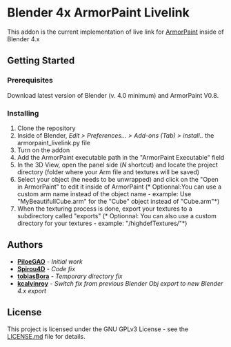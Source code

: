 # Blender 4x ArmorPaint Livelink

This addon is the current implementation of live link for [ArmorPaint](http://www.armorpaint.org) inside of Blender 4.x

## Getting Started

### Prerequisites

Download latest version of Blender (v. 4.0 minimum) and ArmorPaint V0.8.

### Installing

1. Clone the repository  
2. Inside of Blender, *Edit > Preferences... > Add-ons (Tab) > install..* the armorpaint_livelink.py file  
3. Turn on the addon  
4. Add the ArmorPaint executable path in the "ArmorPaint Executable" field  
5. In the 3D View, open the panel side (*N* shortcut) and locate the project directory  (folder where your Arm file and textures will be saved)  
6. Select your object  (he needs to be unwrapped) and click on the "Open in ArmorPaint" to edit it inside of ArmorPaint  (* Optionnal:You can use a custom arm name instead of the object name - example: Use "MyBeautifullCube.arm" for the "Cube" object instead of "Cube.arm"*)  
7. When the texturing process is done, export your textures to a subdirectory called "exports" (* Optionnal: You can also use a custom directory for your textures - example: "/highdefTextures/"*)

## Authors

* **[PiloeGAO](https://github.com/PiloeGAO)** - *Initial work*
* **[Spirou4D](https://github.com/Spirou4D)** - *Code fix*
* **[tobiasBora](https://github.com/tobiasBora)** - *Temporary directory fix*
* **[kcalvinroy](https://github.com/kcalvinroy)** - *Switch fix from previous Blender Obj export to new Blender 4.x export*
## License

This project is licensed under the GNU GPLv3 License - see the [LICENSE.md](LICENSE) file for details.
